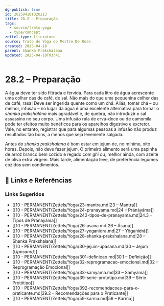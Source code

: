 ```yaml
---
dg-publish: true
id: 20250418T020213
title: 28.2 – Preparação
tags:
  - source/trato-yoga
  - type/concept
zettel-type: literature
source: Trato de Yôga do Mestre De Rose
created: 2025-04-18
parent: Shanka Prakshalana
updated: 2025-04-18T03:41
---
```


# 28.2 – Preparação

A água deve ter sido filtrada e fervida. Para cada litro de água acrescente uma colher das de café, de sal. Não mais do que uma pequenina colher das de café, rasa! Deve ser ingerida quente como um chá. Aliás, tomar chá – ou melhor, infusão – no lugar da água é uma excelente alternativa para tornar o *shanka prakshalána* mais agradável e, de quebra, não introduzir o sal assassino no seu corpo. Uma infusão rala de erva-doce ou de camomila pode ter efeitos muito benéficos para os aparelhos digestivo e excretor. Vale, no entanto, registrar que para algumas pessoas a infusão não produz resultados tão bons, a menos que seja levemente salgada.

Antes do *shanka prakshalana* é bom estar em jejum de, no mínimo, oito horas. Depois, não deve fazer jejum. O primeiro alimento será uma papinha de arroz branco bem cozido e regado com *ghí* ou, melhor ainda, com azeite de oliva extra virgem. Mais tarde, alimentação leve, de preferência legumes cozidos sem condimentos.

## 🔗 Links e Referências











### Links Sugeridos

- [[10 - PERMANENT/Zettels/Yoga/23-mantra.md|23 – Mantra]]
- [[10 - PERMANENT/Zettels/Yoga/24-pranayama.md|24 – Pránáyáma]]
- [[10 - PERMANENT/Zettels/Yoga/243-tipos-de-pranayama.md|24.3 – Tipos de Pránáyáma]]
- [[10 - PERMANENT/Zettels/Yoga/26-asana.md|26 – Ásana]]
- [[10 - PERMANENT/Zettels/Yoga/27-yoganidra.md|27 – Yôganidrá]]
- [[10 - PERMANENT/Zettels/Yoga/28-shanka-prakshalana.md|28 – Shanka Prakshalana]]
- [[10 - PERMANENT/Zettels/Yoga/30-jejum-upasana.md|30 – Jejum (*Upasana)*]]
- [[10 - PERMANENT/Zettels/Yoga/301-definicao.md|30.1 – Definição]]
- [[10 - PERMANENT/Zettels/Yoga/32-reprogramacao-emocional.md|32 – Reprogramação Emocional]]
- [[10 - PERMANENT/Zettels/Yoga/33-samyama.md|33 – Samyama]]
- [[10 - PERMANENT/Zettels/Yoga/39-serie-prototipo.md|39 – Série Protótipo]]
- [[10 - PERMANENT/Zettels/Yoga/392-recomendacoes-para-o-praticante.md|39.2 – Recomendações para o Praticante]]
- [[10 - PERMANENT/Zettels/Yoga/59-karma.md|59 – Karma]]